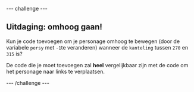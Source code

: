 --- challenge ---

## Uitdaging: omhoog gaan!

Kun je code toevoegen om je personage omhoog te bewegen (door de variabele `persy` met `-1`te veranderen) wanneer de `kanteling` tussen `270` en `315` is?

De code die je moet toevoegen zal **heel** vergelijkbaar zijn met de code om het personage naar links te verplaatsen.

--- /challenge ---